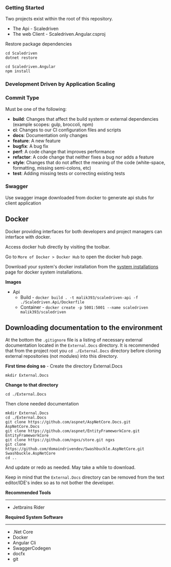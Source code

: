 ### Getting Started
Two projects exist within the root of this repository.

* The Api - Scaledriven
* The web Client - Scaledriven.Angular.csproj

Restore package dependencies
```
cd Scaledriven
dotnet restore
```
```
cd Scaledriven.Angular
npm install
```

### Development Driven by Application Scaling

### Commit Type

Must be one of the following:

* **build**: Changes that affect the build system or external dependencies (example scopes: gulp, broccoli, npm)
* **ci**: Changes to our CI configuration files and scripts
* **docs**: Documentation only changes
* **feature**: A new feature
* **bugfix**: A bug fix
* **perf**: A code change that improves performance
* **refactor**: A code change that neither fixes a bug nor adds a feature
* **style**: Changes that do not affect the meaning of the code (white-space, formatting, missing semi-colons, etc)
* **test**: Adding missing tests or correcting existing tests



### Swagger
Use swagger image downloaded from docker to generate api stubs for client application

**Docker**
----------
Docker providing interfaces for both developers and project managers can interface with docker.

Access docker hub directly by visiting the toolbar.

Go to `More of Docker > Docker Hub` to open the docker hub page.

Download your system's docker installation from the [system installations](https://docs.docker.com/v17.12/install/#supported-platforms) page for docker system installations.

**Images**

- Api 
    - Build  - ``docker build . -t malik393/scaledriven-api -f ./Scaledriven.Api/Dockerfile``
    - Container - ``docker create -p 5001:5001 --name scaledriven  malik393/scaledriven``


**Downloading documentation to the environment**
----

At the bottom the `.gitignore` file is a listing of necessary external documentation located in the `External.Docs` directory. It is recommended that from the project root you `cd ./External.Docs` directory before cloning external repositories (not modules) into this directory.

**First time doing so** - Create the directory External.Docs  

`mkdir External.Docs`  

**Change to that directory**

`cd ./External.Docs`

Then clone needed documentation

```
mkdir External.Docs
cd ./External.Docs
git clone https://github.com/aspnet/AspNetCore.Docs.git AspNetCore.Docs
git clone https://github.com/aspnet/EntityFrameworkCore.git EntityFrameworkCore
git clone https://github.com/ngxs/store.git ngxs
git clone https://github.com/domaindrivendev/Swashbuckle.AspNetCore.git Swashbuckle.AspNetCore
cd ..
```


And update or redo as needed. May take a while to download.

Keep in mind that the `External.Docs` directory can be removed from the text editor/IDE's index so as to not bother the developer.
 
**Recommended Tools**
___
- Jetbrains Rider

**Required System Software**
___
- .Net Core
- Docker
- Angular Cli
- SwaggerCodegen
- docfx
- git

